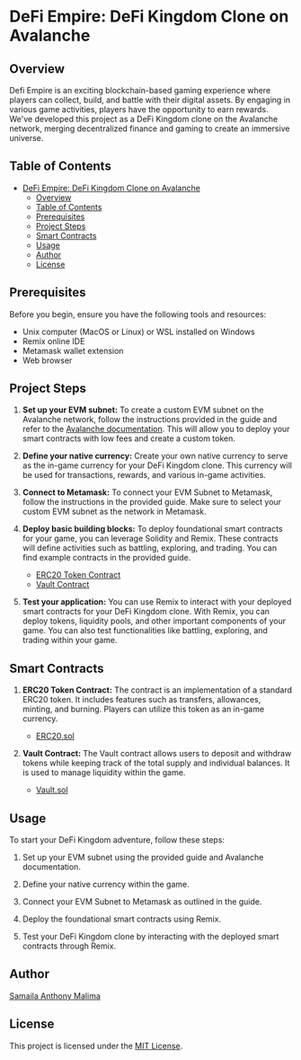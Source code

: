 # DeFi Empire: DeFi Kingdom Clone on Avalanche

## Overview

Defi Empire is an exciting blockchain-based gaming experience where players can collect, build, and battle with their digital assets. By engaging in various game activities, players have the opportunity to earn rewards. We've developed this project as a DeFi Kingdom clone on the Avalanche network, merging decentralized finance and gaming to create an immersive universe.

## Table of Contents

- [DeFi Empire: DeFi Kingdom Clone on Avalanche](#defi-empire-defi-kingdom-clone-on-avalanche)
  - [Overview](#overview)
  - [Table of Contents](#table-of-contents)
  - [Prerequisites](#prerequisites)
  - [Project Steps](#project-steps)
  - [Smart Contracts](#smart-contracts)
  - [Usage](#usage)
  - [Author](#author)
  - [License](#license)

## Prerequisites

Before you begin, ensure you have the following tools and resources:

- Unix computer (MacOS or Linux) or WSL installed on Windows
- Remix online IDE
- Metamask wallet extension
- Web browser

## Project Steps

1. **Set up your EVM subnet:** To create a custom EVM subnet on the Avalanche network, follow the instructions provided in the guide and refer to the [Avalanche documentation](https://docs.avax.network/learn/avalanche/subnets-overview). This will allow you to deploy your smart contracts with low fees and create a custom token.

2. **Define your native currency:** Create your own native currency to serve as the in-game currency for your DeFi Kingdom clone. This currency will be used for transactions, rewards, and various in-game activities.

3. **Connect to Metamask:** To connect your EVM Subnet to Metamask, follow the instructions in the provided guide. Make sure to select your custom EVM subnet as the network in Metamask.

4. **Deploy basic building blocks:** To deploy foundational smart contracts for your game, you can leverage Solidity and Remix. These contracts will define activities such as battling, exploring, and trading. You can find example contracts in the provided guide.

   - [ERC20 Token Contract](contracts/ERC20.sol)
   - [Vault Contract](contracts/Vault.sol)

5. **Test your application:** You can use Remix to interact with your deployed smart contracts for your DeFi Kingdom clone. With Remix, you can deploy tokens, liquidity pools, and other important components of your game. You can also test functionalities like battling, exploring, and trading within your game.

## Smart Contracts

1. **ERC20 Token Contract:** The contract is an implementation of a standard ERC20 token. It includes features such as transfers, allowances, minting, and burning. Players can utilize this token as an in-game currency.

   - [ERC20.sol](contracts/ERC20.sol)

2. **Vault Contract:** The Vault contract allows users to deposit and withdraw tokens while keeping track of the total supply and individual balances. It is used to manage liquidity within the game.

   - [Vault.sol](contracts/Vault.sol)

## Usage

To start your DeFi Kingdom adventure, follow these steps:

1. Set up your EVM subnet using the provided guide and Avalanche documentation.

2. Define your native currency within the game.

3. Connect your EVM Subnet to Metamask as outlined in the guide.

4. Deploy the foundational smart contracts using Remix.

5. Test your DeFi Kingdom clone by interacting with the deployed smart contracts through Remix.

## Author

[Samaila Anthony Malima](https://github.com/samailamalima)

## License

This project is licensed under the [MIT License](LICENSE).
